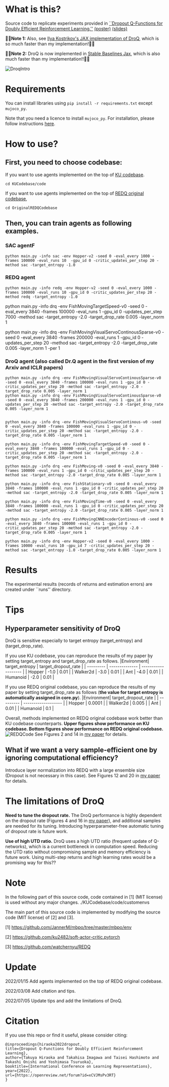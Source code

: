 # What is this?
Source code to replicate experiments provided in [``Dropout Q-Functions for Doubly Efficient Reinforcement Learning.''](https://openreview.net/forum?id=xCVJMsPv3RT) [(poster)](https://drive.google.com/file/d/1_JSuwlUsMjzo6zRaAIcXXj3__AmOvu2t/view?usp=sharing) [(slides)](https://drive.google.com/file/d/1ecq9SQ2KSNpfeblCkr6TYPz5gRk_Y4S8/view?usp=sharing) 

:bear::bear:**Note 1:** Also, see [Ilya Kostrikov's JAX implementation of DroQ](https://github.com/ikostrikov/walk_in_the_park), which is so much faster than my implementation!:bear::bear:

:rocket::rocket:**Note 2:** DroQ is now implemented in [Stable Baselines Jax](https://github.com/araffin/sbx), which is also much faster than my implementation!!:rocket::rocket:


![DroqIntro](figures/DroqIntro.jpg)

# Requirements
You can install libraries using `pip install -r requirements.txt` except `mujoco_py`.

Note that you need a licence to install `mujoco_py`. For installation, please follow instructions [here](https://github.com/openai/mujoco-py).

# How to use?
## First, you need to choose codebase:
If you want to use agents implemented on the top of [KU codebase](https://github.com/ku2482/soft-actor-critic.pytorch). 
```
cd KUCodebase/code
```
If you want to use agents implemented on the top of [REDQ original codebase](https://github.com/watchernyu/REDQ), 
```
cd OriginalREDQCodebase
```


## Then, you can train agents as following examples.
### SAC agentF
```
python main.py -info sac -env Hopper-v2 -seed 0 -eval_every 1000 -frames 100000 -eval_runs 10  -gpu_id 0 -critic_updates_per_step 20 -method sac -target_entropy -1.0 
```

### REDQ agent
```
python main.py -info redq -env Hopper-v2 -seed 0 -eval_every 1000 -frames 100000 -eval_runs 10 -gpu_id 0 -critic_updates_per_step 20 -method redq -target_entropy -1.0
```
python main.py -info drq -env FishMovingTargetSpeed-v0 -seed 0 -eval_every 3840 -frames 100000 -eval_runs 1 -gpu_id 0 -updates_per_step 7000 -method sac -target_entropy -2.0 -target_drop_rate 0.005 -layer_norm 1

python main.py -info drq -env FishMovingVisualServoContinousSparse-v0 -seed 0 -eval_every 3840 -frames 200000 -eval_runs 1 -gpu_id 0 -updates_per_step 20 -method sac -target_entropy -2.0 -target_drop_rate 0.005 -layer_norm 1 -per 1


### DroQ agent (also called Dr.Q agent in the first version of my Arxiv and ICLR papers)
```
python main.py -info drq -env FishMovingVisualServoContinousSparse-v0 -seed 0 -eval_every 3840 -frames 100000 -eval_runs 1 -gpu_id 0 -critic_updates_per_step 20 -method sac -target_entropy -2.0 -target_drop_rate 0.005 -layer_norm 1
python main.py -info drq -env FishMovingVisualServoContinousSparse-v0 -seed 0 -eval_every 3840 -frames 200000 -eval_runs 1 -gpu_id 0 -updates_per_step 20 -method sac -target_entropy -2.0 -target_drop_rate 0.005 -layer_norm 1


python main.py -info drq -env FishMovingVisualServoContinous-v0 -seed 0 -eval_every 3840 -frames 100000 -eval_runs 1 -gpu_id 0 -critic_updates_per_step 20 -method sac -target_entropy -2.0 -target_drop_rate 0.005 -layer_norm 1

python main.py -info drq -env FishMovingTargetSpeed-v0 -seed 0 -eval_every 3840 -frames 100000 -eval_runs 1 -gpu_id 0 -critic_updates_per_step 20 -method sac -target_entropy -2.0 -target_drop_rate 0.005 -layer_norm 1

python main.py -info drq -env FishMoving-v0 -seed 0 -eval_every 3840 -frames 100000 -eval_runs 1 -gpu_id 0 -critic_updates_per_step 20 -method sac -target_entropy -2.0 -target_drop_rate 0.005 -layer_norm 1

python main.py -info drq -env FishStationary-v0 -seed 0 -eval_every 3840 -frames 100000 -eval_runs 1 -gpu_id 0 -critic_updates_per_step 20 -method sac -target_entropy -2.0 -target_drop_rate 0.005 -layer_norm 1

python main.py -info drq -env FishMovingTime-v0 -seed 0 -eval_every 3840 -frames 100000 -eval_runs 1 -gpu_id 0 -critic_updates_per_step 20 -method sac -target_entropy -2.0 -target_drop_rate 0.005 -layer_norm 1

python main.py -info drq -env FishMovingCNNEncoderContinous-v0 -seed 0 -eval_every 3840 -frames 100000 -eval_runs 1 -gpu_id 0 -critic_updates_per_step 20 -method sac -target_entropy -2.0 -target_drop_rate 0.005 -layer_norm 1

python main.py -info drq -env Hopper-v2 -seed 0 -eval_every 1000 -frames 10000 -eval_runs 10 -gpu_id 7 -critic_updates_per_step 20 -method sac -target_entropy -1.0 -target_drop_rate 0.005 -layer_norm 1
```

# Results

The experimental results (records of returns and estimation errors) are created under ``runs'' directory.

# Tips

## Hyperparameter sensitivity of DroQ

DroQ is sensitive especially to target entropy (target_entropy) and (target_drop_rate). 

If you use KU codebase, you can reproduce the results of my paper by setting target_entropy and target_drop_rate as follows.
|Environment| target_entropy | target_dropout_rate |
| --------- | -------------- | ------------------- |
| Hopper    | -1.0           | 0.01                | 
| Walker2d  | -3.0           | 0.01                | 
| Ant       | -4.0           | 0.01                | 
| Humanoid  | -2.0           | 0.01                | 

If you use REDQ original codebase, you can reproduce the results of my paper by setting target_drop_rate as follows (**the value for target entropy is automatically assigned in core.py**). 
|Environment| target_dropout_rate |
| --------- | ------------------- |
| Hopper    | 0.0001              | 
| Walker2d  | 0.005               | 
| Ant       | 0.01                | 
| Humanoid  | 0.1                 | 

Overall, methods implemented on REDQ original codebase work better than KU codebase counterparts. 
**Upper figures show performance on KU codebase. Bottom figures show performance on REDQ original codebase.**
![REDQCode](figures/UpKUCode-BoREDQCode.jpg)
See Figures 2 and 14 in [my paper](https://openreview.net/forum?id=xCVJMsPv3RT) for details. 

## What if we want a very sample-efficient one by ignoring computational efficiency?
Introduce layer normalization into REDQ with a large ensemble size (Dropout is not necessary in this case).
See Figures 12 and 20 in [my paper](https://openreview.net/forum?id=xCVJMsPv3RT) for details. 

# The limitations of DroQ 
**Need to tune the dropout rate.** The DroQ performance is highly dependent on the dropout rate (Figures 4 and 16 in [my paper](https://openreview.net/forum?id=xCVJMsPv3RT)), and additional samples are needed for its tuning. 
Introducing hyperparameter-free automatic tuning of dropout rate is future work. 

**Use of high UTD ratio.** DroQ uses a high UTD ratio (frequent update of Q-networks), which is a current bottleneck in computation speed. 
Reducing the UTD ratio without compromising sample and memory efficiency is future work.
Using multi-step returns and high learning rates would be a promising way for this??

# Note

In the following part of this source code, code contained in [1] (MIT license) is used without any major changes. 
./KUCodebase/code/customenvs

The main part of this source code is implemented by modifying the source code (MIT license) of [2] and [3].

[1] https://github.com/JannerM/mbpo/tree/master/mbpo/env

[2] https://github.com/ku2482/soft-actor-critic.pytorch

[3] https://github.com/watchernyu/REDQ


# Update
2022/01/15 Add agents implemented on the top of REDQ original codebase. 

2022/03/08 Add citation and tips.

2022/07/05 Update tips and add the limitations of DroQ. 

# Citation
If you use this repo or find it useful, please consider citing:
```
@inproceedings{hiraoka2022dropout,
title={Dropout Q-Functions for Doubly Efficient Reinforcement Learning},
author={Takuya Hiraoka and Takahisa Imagawa and Taisei Hashimoto and Takashi Onishi and Yoshimasa Tsuruoka},
booktitle={International Conference on Learning Representations},
year={2022},
url={https://openreview.net/forum?id=xCVJMsPv3RT}
}
```

